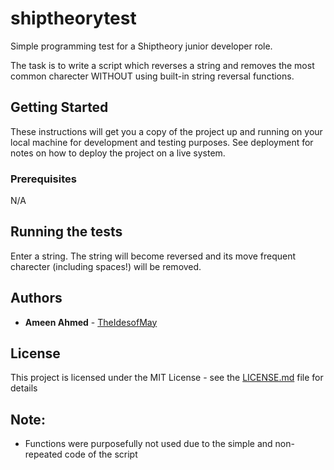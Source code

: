 # shiptheorytest

Simple programming test for a Shiptheory junior developer role. 

The task is to write a script which reverses a string and removes the most common charecter WITHOUT using built-in string reversal functions. 


## Getting Started

These instructions will get you a copy of the project up and running on your local machine for development and testing purposes. See deployment for notes on how to deploy the project on a live system.

### Prerequisites

N/A


## Running the tests

Enter a string. The string will become reversed and its move frequent charecter (including spaces!) will be removed. 


## Authors

* **Ameen Ahmed** - [TheIdesofMay](https://github.com/TheIdesofMay)


## License

This project is licensed under the MIT License - see the [LICENSE.md](LICENSE.md) file for details

## Note:

- Functions were purposefully not used due to the simple and non-repeated code of the script 
